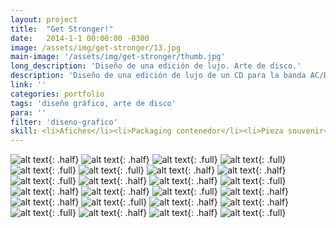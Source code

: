 ```yaml
---
layout: project
title:  "Get Stronger!"
date:   2014-1-1 00:00:00 -0300
image: /assets/img/get-stronger/13.jpg
main-image: '/assets/img/get-stronger/thumb.jpg'
long_description: 'Diseño de una edición de lujo. Arte de disco.'
description: 'Diseño de una edición de lujo de un CD para la banda AC/DC. La edición consta de un afiche de promoción, un souvenir, el toast, el booklet del cd y un packaging contenedor de acrílico negro grabado en laser.'
link: ''
categories: portfolio
tags: 'diseño gráfico, arte de disco'
para: ''
filter: 'diseno-grafico'
skill: <li>Afiches</li><li>Packaging contenedor</li><li>Pieza souvenir</li><li>CD Toast</li><li>CD Booklet</li>
---
```


![alt text](/assets/img/get-stronger/01.jpg "Arte de disco"){: .half}
![alt text](/assets/img/get-stronger/02.jpg "Arte de disco"){: .half}
![alt text](/assets/img/get-stronger/03.jpg "Arte de disco"){: .full}
![alt text](/assets/img/get-stronger/04.jpg "Arte de disco"){: .full}
![alt text](/assets/img/get-stronger/05.jpg "Arte de disco"){: .full}
![alt text](/assets/img/get-stronger/06.jpg "Arte de disco"){: .full}
![alt text](/assets/img/get-stronger/07.jpg "Arte de disco"){: .half}
![alt text](/assets/img/get-stronger/08.jpg "Arte de disco"){: .half}
![alt text](/assets/img/get-stronger/09.jpg "Arte de disco"){: .full}
![alt text](/assets/img/get-stronger/10.jpg "Arte de disco"){: .half}
![alt text](/assets/img/get-stronger/11.jpg "Arte de disco"){: .half}
![alt text](/assets/img/get-stronger/12.jpg "Arte de disco"){: .full}
![alt text](/assets/img/get-stronger/13.jpg "Arte de disco"){: .half}
![alt text](/assets/img/get-stronger/14.jpg "Arte de disco"){: .half}
![alt text](/assets/img/get-stronger/15.jpg "Arte de disco"){: .full}
![alt text](/assets/img/get-stronger/16.jpg "Arte de disco"){: .half}
![alt text](/assets/img/get-stronger/17.jpg "Arte de disco"){: .half}
![alt text](/assets/img/get-stronger/18.jpg "Arte de disco"){: .full}
![alt text](/assets/img/get-stronger/19.jpg "Arte de disco"){: .half}
![alt text](/assets/img/get-stronger/20.jpg "Arte de disco"){: .half}
![alt text](/assets/img/get-stronger/21.jpg "Arte de disco"){: .full}
![alt text](/assets/img/get-stronger/22.jpg "Arte de disco"){: .half}
![alt text](/assets/img/get-stronger/23.jpg "Arte de disco"){: .half}
![alt text](/assets/img/get-stronger/24.jpg "Arte de disco"){: .full}